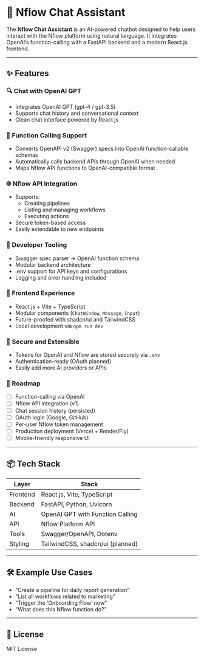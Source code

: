 # 🧠 Nflow Chat Assistant

The **Nflow Chat Assistant** is an AI-powered chatbot designed to help users interact with the Nflow platform using natural language. It integrates OpenAI’s function-calling with a FastAPI backend and a modern React.js frontend.

---

## ✨ Features

### 🔍 Chat with OpenAI GPT

- Integrates OpenAI GPT (gpt-4 / gpt-3.5)
- Supports chat history and conversational context
- Clean chat interface powered by React.js

### 🧠 Function Calling Support

- Converts OpenAPI v2 (Swagger) specs into OpenAI function-callable schemas
- Automatically calls backend APIs through OpenAI when needed
- Maps Nflow API functions to OpenAI-compatible format

### 🌐 Nflow API Integration

- Supports:
  - Creating pipelines
  - Listing and managing workflows
  - Executing actions
- Secure token-based access
- Easily extendable to new endpoints

### 🧰 Developer Tooling

- Swagger spec parser → OpenAI function schema
- Modular backend architecture
- .env support for API keys and configurations
- Logging and error handling included

### 💬 Frontend Experience

- React.js + Vite + TypeScript
- Modular components (`ChatWindow`, `Message`, `Input`)
- Future-proofed with shadcn/ui and TailwindCSS
- Local development via `npm run dev`

### 🔐 Secure and Extensible

- Tokens for OpenAI and Nflow are stored securely via `.env`
- Authentication-ready (OAuth planned)
- Easily add more AI providers or APIs

### 🚀 Roadmap

- [ ] Function-calling via OpenAI
- [ ] Nflow API integration (v1)
- [ ] Chat session history (persisted)
- [ ] OAuth login (Google, GitHub)
- [ ] Per-user Nflow token management
- [ ] Production deployment (Vercel + Render/Fly)
- [ ] Mobile-friendly responsive UI

---

## 📦 Tech Stack

| Layer    | Stack                            |
| -------- | -------------------------------- |
| Frontend | React.js, Vite, TypeScript       |
| Backend  | FastAPI, Python, Uvicorn         |
| AI       | OpenAI GPT with Function Calling |
| API      | Nflow Platform API               |
| Tools    | Swagger/OpenAPI, Dotenv          |
| Styling  | TailwindCSS, shadcn/ui (planned) |

---

## 🛠 Example Use Cases

- “Create a pipeline for daily report generation”
- “List all workflows related to marketing”
- “Trigger the ‘Onboarding Flow’ now”
- “What does this Nflow function do?”

---

## 📄 License

MIT License
